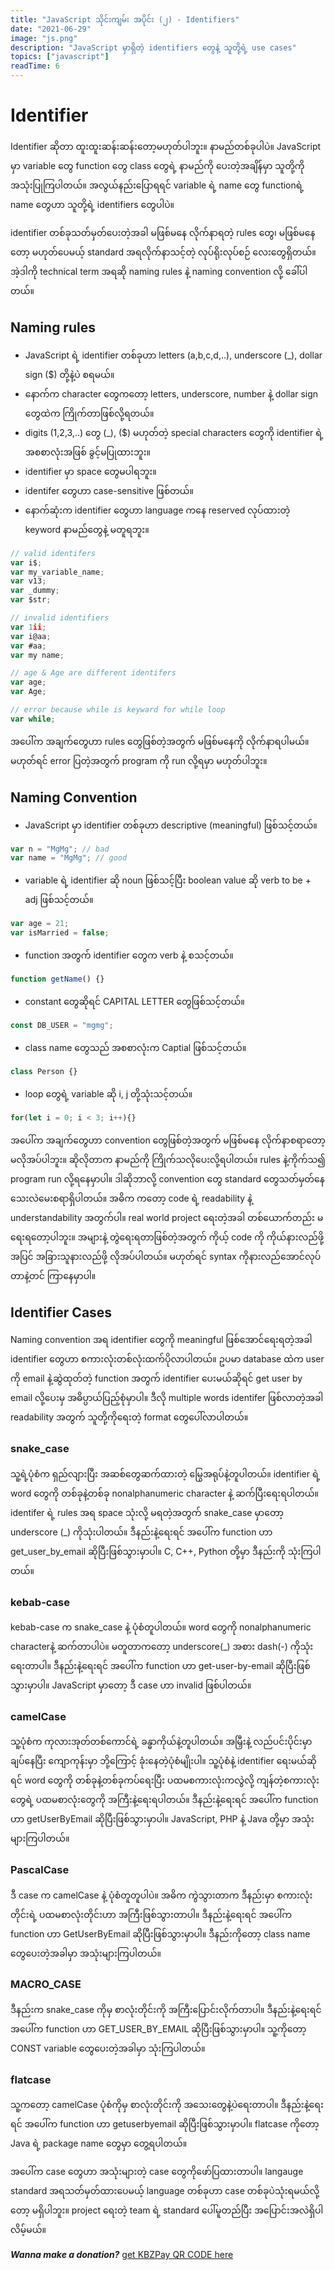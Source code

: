```yaml
---
title: "JavaScript သိုင်းကျမ်း အပိုင်း (၂) - Identifiers"
date: "2021-06-29"
image: "js.png"
description: "JavaScript မှာရှိတဲ့ identifiers တွေနဲ့ သူတို့ရဲ့ use cases"
topics: ["javascript"]
readTime: 6
---
```

# Identifier

Identifier ဆိုတာ ထူးထူးဆန်းဆန်းတော့မဟုတ်ပါဘူး။ နာမည်တစ်ခုပါပဲ။ JavaScript မှာ variable တွေ function တွေ class တွေရဲ့ နာမည်ကို ပေးတဲ့အချိန်မှာ သူတို့ကို အသုံးပြုကြပါတယ်။ အလွယ်နည်းပြောရရင် variable ရဲ့ name တွေ functionရဲ့ name တွေဟာ သူတို့ရဲ့ identifiers တွေပါပဲ။

identifier တစ်ခုသတ်မှတ်ပေးတဲ့အခါ မဖြစ်မနေ လိုက်နာရတဲ့ rules တွေ၊ မဖြစ်မနေတော့ မဟုတ်ပေမယ့် standard အရလိုက်နာသင့်တဲ့ လုပ်ရိုးလုပ်စဉ် လေးတွေရှိတယ်။ အဲ့ဒါကို technical term အရဆို naming rules နဲ့ naming convention လို့ ခေါ်ပါတယ်။

## Naming rules

-   JavaScript ရဲ့ identifier တစ်ခုဟာ letters (a,b,c,d,..), underscore (_), dollar sign ($) တို့နဲ့ပဲ စရမယ်။
-   နောက်က character တွေကတော့ letters, underscore, number နဲ့ dollar sign တွေထဲက ကြိုက်တာဖြစ်လို့ရတယ်။
-   digits (1,2,3,..) တွေ (_), ($) မဟုတ်တဲ့ special characters တွေကို identifier ရဲ့ အစစာလုံးအဖြစ် ခွင့်မပြုထားဘူး။
-   identifier မှာ space တွေမပါရဘူး။
-   identifer တွေဟာ case-sensitive ဖြစ်တယ်။
-   နောက်ဆုံးက identifier တွေဟာ language ကနေ reserved လုပ်ထားတဲ့ keyword နာမည်တွေနဲ့ မတူရဘူး။

```js
// valid identifers
var i$;
var my_variable_name;
var v13;
var _dummy;
var $str;

// invalid identifiers
var 1ii;
var i@aa;
var #aa;
var my name;

// age & Age are different identifers
var age;
var Age;

// error because while is keyward for while loop
var while;
```
အပေါ်က အချက်တွေဟာ rules တွေဖြစ်တဲ့အတွက် မဖြစ်မနေကို လိုက်နာရပါမယ်။ မဟုတ်ရင် error ပြတဲ့အတွက် program ကို run လို့ရမှာ မဟုတ်ပါဘူး။

## Naming Convention

-   JavaScript မှာ identifier တစ်ခုဟာ descriptive (meaningful) ဖြစ်သင့်တယ်။

```js
var n = "MgMg"; // bad
var name = "MgMg"; // good
```

-   variable ရဲ့ identifier ဆို noun ဖြစ်သင့်ပြီး boolean value ဆို verb to be + adj ဖြစ်သင့်တယ်။

```js
var age = 21;
var isMarried = false;
```

-   function အတွက် identifier တွေက verb နဲ့ စသင့်တယ်။

```js
function getName() {}
```

-   constant တွေဆိုရင် CAPITAL LETTER တွေဖြစ်သင့်တယ်။

```js
const DB_USER = "mgmg";
```

-   class name တွေသည် အစစာလုံးက Captial ဖြစ်သင့်တယ်။

```js
class Person {}
```

-   loop တွေရဲ့ variable ဆို i, j တို့သုံးသင့်တယ်။
```js
for(let i = 0; i < 3; i++){}
```

အပေါ်က အချက်တွေဟာ convention တွေဖြစ်တဲ့အတွက် မဖြစ်မနေ လိုက်နာစရာတော့မလိုအပ်ပါဘူး။ ဆိုလိုတာက နာမည်ကို ကြိုက်သလိုပေးလို့ရပါတယ်။ rules နဲ့ကိုက်သ၍ program run လို့ရနေမှာပါ။ ဒါဆိုဘာလို့ convention တွေ standard တွေသတ်မှတ်နေသေးလဲမေးစရာရှိပါတယ်။ အဓိက ကတော့ code ရဲ့ readability နဲ့ understandability အတွက်ပါ။ real world project ရေးတဲ့အခါ တစ်ယောက်တည်း မရေးရတော့ပါဘူး။ အများနဲ့ တွဲရေးရတာဖြစ်တဲ့အတွက် ကိုယ့် code ကို ကိုယ်နားလည်ဖို့အပြင် အခြားသူနားလည်ဖို့ လိုအပ်ပါတယ်။ မဟုတ်ရင် syntax ကိုနားလည်အောင်လုပ်တာနဲ့တင် ကြာနေမှာပါ။

## Identifier Cases

Naming convention အရ identifier တွေကို meaningful ဖြစ်အောင်ရေးရတဲ့အခါ identifier တွေဟာ စကားလုံးတစ်လုံးထက်ပိုလာပါတယ်။
ဥပမာ database ထဲက  user ကို email နဲ့ဆွဲထုတ်တဲ့ function အတွက် identifier ပေးမယ်ဆိုရင် get user by email လို့ပေးမှ အဓိပ္ပာယ်ပြည့်စုံမှာပါ။ ဒီလို multiple words identifer ဖြစ်လာတဲ့အခါ readability အတွက် သူတို့ကိုရေးတဲ့ format တွေပေါ်လာပါတယ်။

### snake_case

သူ့ရဲ့ပုံစံက ရှည်လျားပြီး အဆစ်တွေဆက်ထားတဲ့ မြွေအရုပ်နဲ့တူပါတယ်။ identifier ရဲ့ word တွေကို တစ်ခုနဲ့တစ်ခု nonalphanumeric character နဲ့ ဆက်ပြီးရေးရပါတယ်။ identifer ရဲ့ rules အရ space သုံးလို့ မရတဲ့အတွက် snake_case မှာတော့ underscore (_) ကိုသုံးပါတယ်။ ဒီနည်းနဲ့ရေးရင် အပေါ်က function ဟာ get_user_by_email ဆိုပြီးဖြစ်သွားမှာပါ။ C, C++, Python တို့မှာ ဒီနည်းကို သုံးကြပါတယ်။

### kebab-case

kebab-case က snake_case နဲ့ ပုံစံတူပါတယ်။ word တွေကို nonalphanumeric characterနဲ့ ဆက်တာပါပဲ။ မတူတာကတော့ underscore(_) အစား dash(-) ကိုသုံးရေးတာပါ။ ဒီနည်းနဲ့ရေးရင် အပေါ်က function ဟာ get-user-by-email ဆိုပြီးဖြစ်သွားမှာပါ။ 
JavaScript မှာတော့ ဒီ case ဟာ invalid ဖြစ်ပါတယ်။

### camelCase

သူ့ပုံစံက ကုလားအုတ်တစ်ကောင်ရဲ့ ခန္ဓာကိုယ်နဲ့တူပါတယ်။ အမြှီးနဲ့ လည်ပင်းပိုင်းမှာ ချပ်နေပြီး ကျောကုန်းမှာ ဘို့ကြောင့် ခုံးနေတဲ့ပုံစံမျိုးပါ။ သူ့ပုံစံနဲ့ identifier ရေးမယ်ဆိုရင် word တွေကို တစ်ခုနဲ့တစ်ခုကပ်ရေးပြီး ပထမစကားလုံးကလွဲလို့ ကျန်တဲ့စကားလုံးတွေရဲ့ ပထမစာလုံးတွေကို အကြီးနဲ့ရေးရပါတယ်။ ဒီနည်းနဲ့ရေးရင် အပေါ်က function ဟာ getUserByEmail ဆိုပြီးဖြစ်သွားမှာပါ။ JavaScript, PHP နဲ့ Java တို့မှာ အသုံးများကြပါတယ်။


### PascalCase

ဒီ case က camelCase နဲ့ ပုံစံတူတူပါပဲ။ အဓိက ကွဲသွားတာက ဒီနည်းမှာ စကားလုံးတိုင်းရဲ့ ပထမစာလုံးတိုင်းဟာ အကြီးဖြစ်သွားတာပါ။ ဒီနည်းနဲ့ရေးရင် အပေါ်က function ဟာ GetUserByEmail ဆိုပြီးဖြစ်သွားမှာပါ။ ဒီနည်းကိုတော့ class name တွေပေးတဲ့အခါမှာ အသုံးများကြပါတယ်။

### MACRO_CASE

ဒီနည်းက snake_case ကိုမှ စာလုံးတိုင်းကို အကြီးပြောင်းလိုက်တာပါ။ ဒီနည်းနဲ့ရေးရင် အပေါ်က function ဟာ GET_USER_BY_EMAIL ဆိုပြီးဖြစ်သွားမှာပါ။ သူ့ကိုတော့ CONST variable တွေပေးတဲ့အခါမှာ သုံးကြပါတယ်။

### flatcase

သူ့ကတော့ camelCase ပုံစံကိုမှ စာလုံးတိုင်းကို အသေးတွေနဲ့ပဲရေးတာပါ။ ဒီနည်းနဲ့ရေးရင် အပေါ်က function ဟာ getuserbyemail ဆိုပြီးဖြစ်သွားမှာပါ။ flatcase ကိုတော့ Java ရဲ့ package name တွေမှာ တွေ့ရပါတယ်။

အပေါ်က case တွေဟာ အသုံးများတဲ့ case တွေကိုဖော်ပြထားတာပါ။ langauge standard အရသတ်မှတ်ထားပေမယ့် language တစ်ခုဟာ case တစ်ခုပဲသုံးရမယ်လို့တော့ မရှိပါဘူး။ project ရေးတဲ့ team ရဲ့ standard ပေါ်မူတည်ပြီး အပြောင်းအလဲရှိပါလိမ့်မယ်။

**_Wanna make a donation?_** [get KBZPay QR CODE here](/donation)